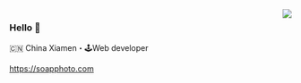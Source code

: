 <img align="right" src="https://github-readme-stats.vercel.app/api?username=yiiu&show_icons=false&bg_color=30,e96443,904e95&title_color=fff&text_color=fff" />

### Hello 👋
 
🇨🇳 China Xiamen・🕹Web developer

https://soapphoto.com

